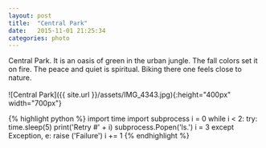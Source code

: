 ```yaml
---
layout: post
title:  "Central Park"
date:   2015-11-01 21:25:34
categories: photo
---
```

Central Park. It is an oasis of green in the urban jungle. The fall colors set it on fire. The peace and quiet is spiritual. Biking there one feels close to nature. <br><br>
![Central Park]({{ site.url }}/assets/IMG_4343.jpg){:height="400px" width="700px"}
<br>

{% highlight python %}
import time
import subprocess
i = 0
while i < 2:
    try:
        time.sleep(5)
        print('Retry #' + i)
        subprocess.Popen('ls.')
        i = 3
    except Exception, e:
        raise ('Failure')
        i += 1
{% endhighlight %}